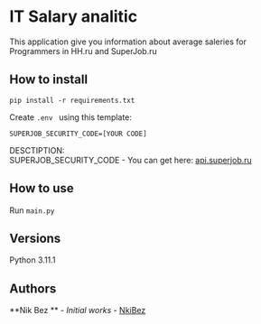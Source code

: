 # IT Salary analitic
This application give you information about average saleries for Programmers in HH.ru and SuperJob.ru

## How to install
````
pip install -r requirements.txt
````

Create `.env ` using this template:

````
SUPERJOB_SECURITY_CODE=[YOUR CODE]
````
DESCTIPTION:  
SUPERJOB_SECURITY_CODE - You can get here: [api.superjob.ru](https://api.superjob.ru/)   


## How to use
Run `main.py`

## Versions
Python 3.11.1

## Authors
**Nik Bez ** - *Initial works* - [NkiBez](https://github.com/NikBez)
